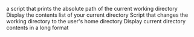 a script that prints the absolute path of the current working directory
Display the contents list of your current directory
Script that changes the working directory to the user's home directory
Display current directory contents in a long format 
